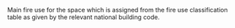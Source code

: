 Main fire use for the space which is assigned from the fire use classification table as given by the relevant national building code.
